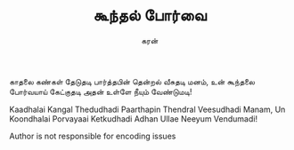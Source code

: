 ﻿---
layout: post
title:  "கூந்தல் போர்வை"
author: கரன்
categories: [ love, காதல் ]
image: https://encrypted-tbn0.gstatic.com/images?q=tbn%3AANd9GcRTP2dKt7eDejnd2vLhnLUnT0QEdbR7aCUD-WxkocstLPkyh5yb
---

காதலை கண்கள் தேடுதடி
பார்த்தபின் தென்றல் வீசுதடி
மனம்,
உன் கூந்தலை போர்வயாய்
கேட்குதடி
அதன் உள்ளே நீயும் வேண்டுமடி!

Kaadhalai Kangal Thedudhadi
Paarthapin Thendral Veesudhadi
Manam,
Un Koondhalai Porvayaai Ketkudhadi
Adhan Ullae Neeyum Vendumadi!

Author is not responsible for encoding issues
